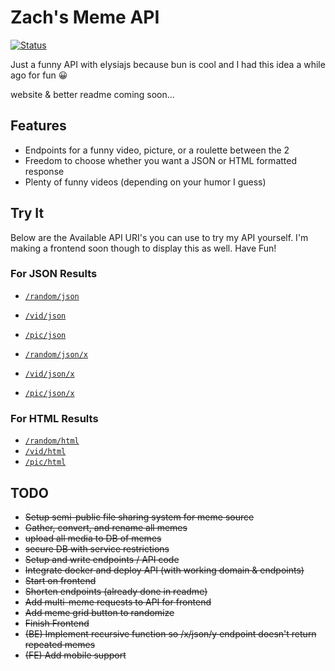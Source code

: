 # Zach's Meme API

[![Status](https://uptime.lopezhome.tech/api/badge/27/status?style=for-the-badge)](https://uptime.lopezhome.tech/status/memeapi)

Just a funny API with elysiajs because bun is cool and I had this idea a while ago for fun 😀

website & better readme coming soon...

## Features
- Endpoints for a funny video, picture, or a roulette between the 2
- Freedom to choose whether you want a JSON or HTML formatted response 
- Plenty of funny videos (depending on your humor I guess)

## Try It
Below are the Available API URI's you can use to try my API yourself. I'm making a frontend soon though to display this as well. Have Fun!

### For JSON Results
- [`/random/json`](https://memeapi.zachl.space/random/json)
- [`/vid/json`](https://memeapi.zachl.space/vid/json)
- [`/pic/json`](https://memeapi.zachl.space/pic/json)

- [`/random/json/x`](https://memeapi.zachl.space/random/json/5)
- [`/vid/json/x`](https://memeapi.zachl.space/vid/json/5)
- [`/pic/json/x`](https://memeapi.zachl.space/pic/json/5)
### For HTML Results
- [`/random/html`](https://memeapi.zachl.space/random/html)
- [`/vid/html`](https://memeapi.zachl.space/vid/html)
- [`/pic/html`](https://memeapi.zachl.space/pic/html)

## TODO
- ~~Setup semi-public file sharing system for meme source~~
- ~~Gather, convert, and rename all memes~~
- ~~upload all media to DB of memes~~
- ~~secure DB with service restrictions~~
- ~~Setup and write endpoints / API code~~
- ~~Integrate docker and deploy API (with working domain & endpoints)~~
- ~~Start on frontend~~
- ~~Shorten endpoints (already done in readme)~~
- ~~Add multi-meme requests to API for frontend~~
- ~~Add meme grid button to randomize~~
- ~~Finish Frontend~~
- ~~(BE) Implement recursive function so /x/json/y endpoint doesn't return repeated memes~~
- ~~(FE) Add mobile support~~
